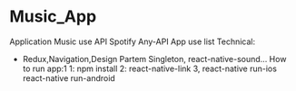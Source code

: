 # Music_App
Application Music use API Spotify Any-API
App use list Technical:
 - Redux,Navigation,Design Partem Singleton, react-native-sound...
 How to run app:1
 1: npm install 
 2: react-native-link
 3, react-native run-ios react-native run-android
